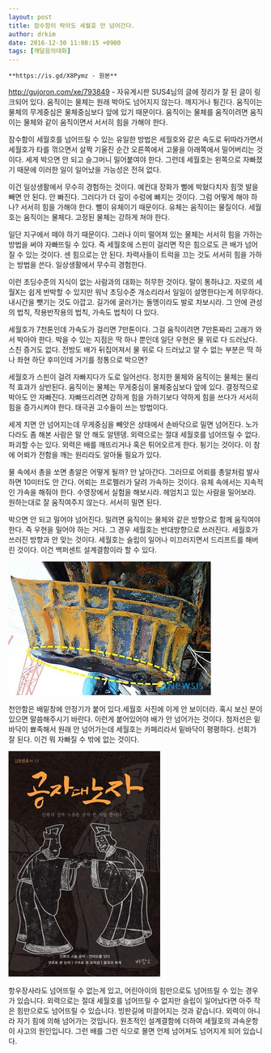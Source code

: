 ```yaml
---
layout: post
title: 잠수함이 박아도 세월호 안 넘어간다.
author: drkim
date: 2016-12-30 11:08:15 +0900
tags: [깨달음의대화]
---
```

  



    **https://is.gd/X8Pymz - 원본**

  


http://gujoron.com/xe/793849 - 자유게시판 SUS4님의 글에 정리가 잘 된 글이 링크되어 있다. 움직이는 물체는 원래 박아도 넘어지지 않는다. 깨지거나 튕긴다. 움직이는 물체의 무게중심은 물체중심보다 앞에 있기 때문이다. 움직이는 물체를 움직이려면 움직이는 물체와 같이 움직이면서 서서히 힘을 가해야 한다. 

  


잠수함이 세월호를 넘어뜨릴 수 있는 유일한 방법은 세월호와 같은 속도로 뒤따라가면서 세월호가 타를 꺾으면서 살짝 기울진 순간 오른쪽에서 고물을 아래쪽에서 밀어버리는 것이다. 세게 박으면 안 되고 슬그머니 밀어붙여야 한다. 그런데 세월호는 왼쪽으로 자빠졌기 때문에 이러한 일이 일어났을 가능성은 전혀 없다. 

  


이건 일상생활에서 무수히 경험하는 것이다. 예컨대 장화가 뻘에 박혔다치자 힘껏 발을 빼면 안 된다. 안 빠진다. 그러다가 더 깊이 수렁에 빠지는 것이다. 그럼 어떻게 해야 하나? 서서히 힘을 가해야 한다. 뻘이 유체이기 때문이다. 유체는 움직이는 물질이다. 세월호는 움직이는 물체다. 고정된 물체는 강하게 쳐야 한다. 

  


일단 지구에서 떼야 하기 때문이다. 그러나 이미 떨어져 있는 물체는 서서히 힘을 가하는 방법을 써야 자빠뜨릴 수 있다. 즉 세월호에 스핀이 걸리면 작은 힘으로도 큰 배가 넘어질 수 있는 것이다. 센 힘으로는 안 된다. 차력사들이 트럭을 끄는 것도 서서히 힘을 가하는 방법을 쓴다. 일상생활에서 무수히 경험한다. 

  


이런 초딩수준의 지식이 없는 사람과의 대화는 허무한 것이다. 말이 통하냐고. 자로의 세월X는 쉽게 반박할 수 있지만 워낙 초딩수준 개소리라서 일일이 설명한다는게 허무하다. 내시간을 뺏기는 것도 아깝고. 길가에 굴러가는 돌멩이라도 발로 차보시라. 그 안에 관성의 법칙, 작용반작용의 법칙, 가속도 법칙이 다 있다. 

  


세월호가 7천톤인데 가속도가 걸리면 7만톤이다. 그걸 움직이려면 7만톤짜리 고래가 와서 박아야 한다. 박을 수 있는 지점은 딱 하나 뿐인데 일단 우현은 물 위로 다 드러났다. 스친 증거도 없다. 전방도 배가 뒤집어져서 물 위로 다 드러났고 알 수 없는 부분은 딱 하나 좌현 하단 후미인데 거기를 정통으로 박으면? 

  


세월호가 스핀이 걸려 자빠지다가 도로 일어선다. 정지한 물체와 움직이는 물체는 물리적 효과가 상반된다. 움직이는 물체는 무게중심이 물체중심보다 앞에 있다. 결정적으로 박아도 안 자빠진다. 자빠뜨리려면 강하게 힘을 가하기보다 약하게 힘을 쓰다가 서서히 힘을 증가시켜야 한다. 태극권 고수들이 쓰는 방법이다. 

  


세게 치면 안 넘어지는데 무게중심을 빼앗은 상태에서 손바닥으로 밀면 넘어진다. 노가다라도 좀 해본 사람은 말 안 해도 알텐뎅. 외력으로는 절대 세월호를 넘어뜨릴 수 없다. 파괴할 수는 있다. 외력은 배를 깨뜨리거나 혹은 튀어오르게 한다. 튕기는 것이다. 이 참에 어뢰가 전함을 깨는 원리라도 알아둘 필요가 있다. 

  


물 속에서 총을 쏘면 총알은 어떻게 될까? 안 날아간다. 그러므로 어뢰를 총알처럼 발사하면 10미터도 안 간다. 어뢰는 프로펠러가 달려 가속하는 것이다. 유체 속에서는 지속적인 가속을 해줘야 한다. 수영장에서 실험을 해보시라. 헤엄치고 있는 사람을 밀어보라. 원하는대로 잘 움직여주지 않는다. 서서히 밀면 된다. 

  


박으면 안 되고 밀어야 넘어진다. 밀려면 움직이는 물체와 같은 방향으로 함께 움직여야 한다. 즉 우현을 밀어야 하는 거다. 그 경우 세월호는 반대방향으로 쓰러진다. 세월호가 쓰러진 방향과 안 맞는 것이다. 세월호는 슬립이 일어나 미끄러지면서 드리프트를 해버린 것이다. 이건 백퍼센트 설계결함이라 할 수 있다.

  


  



![](/files/attach/images/198/863/793/zz.jpg) 

  


천안함은 배밑창에 안정기가 붙어 있다.세월호 사진에 이게 안 보이더라. 혹시 보신 분이 있으면 말씀해주시기 바란다. 이런게 붙어있어야 배가 안 넘어가는 것이다. 첨저선은 밑바닥이 뾰족해서 원래 안 넘어가는데 세월호는 카페리라서 밑바닥이 평평하다. 선회가 잘 된다. 이건 뭐 자빠질 수 밖에 없는 것이다. 

  


  



![](/files/attach/images/198/863/793/555.jpg)   


  


항우장사라도 넘어뜨릴 수 없는게 있고, 어린아이의 힘만으로도 넘어뜨릴 수 있는 경우가 있습니다. 외력으로는 절대 세월호를 넘어뜨릴 수 없지만 슬립이 일어났다면 아주 작은 힘만으로도 넘어뜨릴 수 있습니다. 빙판길에 미끌어지는 것과 같습니다. 외력이 아니라 자기 힘에 의해 넘어가는 것입니다. 원초적인 설계결함에 더하여 세월호의 과속운항이 사고의 원인입니다. 그런 배를 그런 식으로 몰면 언제 넘어져도 넘어지게 되어 있습니다.